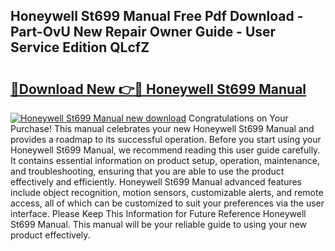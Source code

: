 ## Honeywell St699 Manual Free Pdf Download - Part-OvU New Repair Owner Guide - User Service Edition QLcfZ

# <h2><a href="http://cf21934.oget.top/?id=Honeywell+St699+Manual">🔗Download New 👉🔴 Honeywell St699 Manual</a></h2>

[![Honeywell St699 Manual new download](https://i.imgur.com/5g1atiW.png)](http://cf21934.oget.top/?id=Honeywell+St699+Manual)
Congratulations on Your Purchase! This manual celebrates your new Honeywell St699 Manual and provides a roadmap to its successful operation. Before you start using your Honeywell St699 Manual, we recommend reading this user guide carefully. It contains essential information on product setup, operation, maintenance, and troubleshooting, ensuring that you are able to use the product effectively and efficiently. Honeywell St699 Manual advanced features include object recognition, motion sensors, customizable alerts, and remote access, all of which can be customized to suit your preferences via the user interface. Please Keep This Information for Future Reference Honeywell St699 Manual. This manual will be your reliable guide to using your new product effectively.
